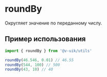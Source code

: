 # roundBy

Округляет значение по переданному числу.

## Пример использования

```javascript
import { roundBy } from '@v-uik/utils'

roundBy(46.546, 0.01) // 46.55
roundBy(544, 100) // 500
roundBy(43, 10) // 40
```
